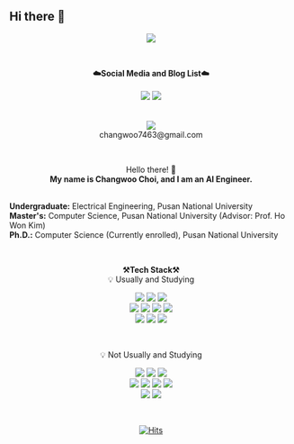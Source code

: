 ## Hi there 👋

<p align = "center">
<img src="https://capsule-render.vercel.app/api?type=waving&color=auto&height=300&section=header&text=Hello!&fontSize=70" />
</p>
<br>

<p align="center">
    <Strong>☁️Social Media and Blog List☁️</Strong><br><br>
    <a href="https://www.instagram.com/c_woo000/" target="_blank"><img src="https://img.shields.io/badge/Instagram-E4405F?logo=Instagram&logoColor=white"/></a>
    <a href="https://velog.io/@changwoo7463" target="_blank"><img src = "https://img.shields.io/badge/Velog-20C997?logo=velog&logoColor=white"></a>
    <br>
<br><br>
    <img src="https://img.shields.io/badge/Gmail-D14836?style=for-the-badge&logo=gmail&logoColor=white"><br>
    changwoo7463@gmail.com<br>
</p>

<br>

<p align="center">
  Hello there! 👐<br>
  <strong>My name is Changwoo Choi, and I am an AI Engineer.</strong><br><br>
  <div>
    <strong>Undergraduate:</strong> Electrical Engineering, Pusan National University<br>
    <strong>Master's:</strong> Computer Science, Pusan National University (Advisor: Prof. Ho Won Kim)<br>
    <strong>Ph.D.:</strong> Computer Science (Currently enrolled), Pusan National University
  </div>
</p>


<br>
<p align="center">
    <Strong>⚒️Tech Stack⚒️</Strong><br>
    💡 Usually and Studying
</p>

<p align="center" display="inline-block">
    <img src="https://img.shields.io/badge/Python-3776AB?style=for-the-badge&logo=Python&logoColor=white">
    <img src="https://img.shields.io/badge/Flask-000000?style=for-the-badge&logo=flask&logoColor=white">
    <img src="https://img.shields.io/badge/FastAPI-005571?style=for-the-badge&logo=fastapi"><br>
    <img src="https://img.shields.io/badge/Docker-2496ED?style=for-the-badge&logo=Docker&logoColor=white">
    <img src="https://img.shields.io/badge/Weights_&_Biases-FFBE00?style=for-the-badge&logo=WeightsAndBiases&logoColor=white">
    <img src="https://img.shields.io/badge/PyTorch-%23EE4C2C.svg?style=for-the-badge&logo=PyTorch&logoColor=white">
    <img src="https://img.shields.io/badge/MySQL-005C84?style=for-the-badge&logo=mysql&logoColor=white"><br>
    <img src="https://img.shields.io/badge/Figma-F24E1E?style=for-the-badge&logo=figma&logoColor=white">
    <img src="https://img.shields.io/badge/Notion-000000?style=for-the-badge&logo=notion&logoColor=white">
    <img src="https://img.shields.io/badge/GIT-E44C30?style=for-the-badge&logo=git&logoColor=white">
</p><br>

<p align="center">
    💡 Not Usually and Studying
</p>

<p align="center" display="inline-block">
    <img src="https://img.shields.io/badge/TensorFlow-FF6F00?style=for-the-badge&logo=tensorflow&logoColor=white">
    <img src="https://img.shields.io/badge/Django-092E20?style=for-the-badge&logo=Django&logoColor=white">
    <img src="https://img.shields.io/badge/redis-%23DD0031.svg?&style=for-the-badge&logo=redis&logoColor=white"><br>
    <img src="https://img.shields.io/badge/html-E34F26?style=for-the-badge&logo=html5&logoColor=white">
    <img src="https://img.shields.io/badge/css-1572B6?style=for-the-badge&logo=css3&logoColor=white">
    <img src="https://img.shields.io/badge/javascript-F7DF1E?style=for-the-badge&logo=javascript&logoColor=black">
    <img src="https://img.shields.io/badge/React-61DAFB?style=for-the-badge&logo=React&logoColor=white"><br>
    <img src="https://img.shields.io/badge/redis-%23DD0031.svg?&style=for-the-badge&logo=redis&logoColor=white">
    <img src="https://img.shields.io/badge/Next.js-000?logo=nextdotjs&logoColor=fff&style=for-the-badge">
</p>


<br>

<div align=center>

[![Hits](https://hits.seeyoufarm.com/api/count/incr/badge.svg?url=https%3A%2F%2Fgithub.com%2Fccw7463%2Fhit-counter&count_bg=%2379C83D&title_bg=%23555555&icon=&icon_color=%23E7E7E7&title=hits&edge_flat=false)](https://hits.seeyoufarm.com)

